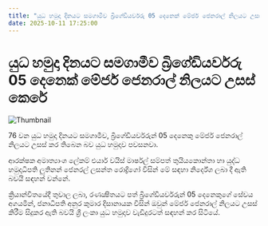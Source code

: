 ```yaml
---
title: "යුධ හමුදා දිනයට සමගාමීව බ්‍රිගේඩියර්වරු 05 දෙනෙක් මේජර් ජෙනරාල් නිලයට උසස් කෙරේ"
date: 2025-10-11 17:25:00
---
```


# යුධ හමුදා දිනයට සමගාමීව බ්‍රිගේඩියර්වරු 05 දෙනෙක් මේජර් ජෙනරාල් නිලයට උසස් කෙරේ

![Thumbnail](https://helakuru.sgp1.cdn.digitaloceanspaces.com/esana/images/lib/srilanka-army-archived.jpg)

76 වන යුධ හමුදා දිනයට සමගාමීව, බ්‍රිගේඩියර්වරුන් 05 දෙනෙකු මේජර් ජෙනරාල් නිලයට උසස් කර තිබෙන බව යුධ හමුදාව පවසනවා.

ආරක්ෂක අමාත්‍යාංශ ලේකම් එයාර් වයිස් මාර්ෂල් සම්පත් තුයියකොන්තා‍ හා යුද්ධ හමුදාධිපති ලුතිනන් ජෙනරල් ලසන්ත රොද්‍රිගෝ විසින් මේ සඳහා නිර්දේශ ලබා දී ඇති බවයි සඳහන් වන්නේ.

ක්‍රියාන්විතයේදී තුවාල ලබා, රණක්‍ෂිතයට පත් බ්‍රිගේඩියර්වරුන් 05 දෙනෙකුගේ සේවය අගයමින්, ජනාධිපති අනුර කුමාර දිසානායක විසින් ඔවුන් මේජර් ජෙනරාල් නිලයට උසස් කිරීම සිදුකර ඇති බවයි ශ්‍රී ලංකා යුධ හමුදාව වැඩිදුරටත් සඳහන් කර සිටියේ.

